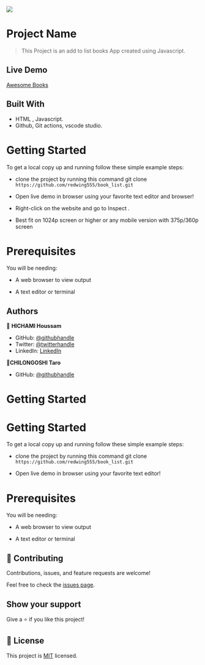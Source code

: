 ![](https://img.shields.io/badge/Microverse-blueviolet)

# Project Name

> This Project is an add to list books App created using Javascript.

## Live Demo

[Awesome Books](https://redwing555.github.io/book_list/)



## Built With

- HTML , Javascript.
- Github, Git actions, vscode studio.



# Getting Started

To get a local copy up and running follow these simple example steps:

- clone the project by running this command git clone ```https://github.com/redwing555/book_list.git```

- Open live demo in browser using your favorite text editor and browser!

- Right-click on the website and go to Inspect .

- Best fit on 1024p screen or higher or any mobile version with 375p/360p screen



# Prerequisites

You will be needing:

- A web browser to view output

- A text editor or terminal





## Authors

👤 **HICHAMI Houssam**

- GitHub: [@githubhandle](https://github.com/redwing555)
- Twitter: [@twitterhandle](https://twitter.com/Houssam07964199)
- LinkedIn: [LinkedIn](https://linkedin.com/in/linkedinhandle)

👤**CHILONGOSHI Taro**

- GitHub: [@githubhandle](https://github.com/Tchilo)




# Getting Started

# Getting Started

To get a local copy up and running follow these simple example steps:

- clone the project by running this command git clone `https://github.com/redwing555/book_list.git`

- Open live demo in browser using your favorite text editor!

# Prerequisites

You will be needing:

- A web browser to view output

- A text editor or terminal

## 🤝 Contributing

Contributions, issues, and feature requests are welcome!

Feel free to check the [issues page](../../issues/).

## Show your support

Give a ⭐️ if you like this project!


## 📝 License

This project is [MIT](./MIT.md) licensed.